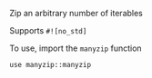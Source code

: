 Zip an arbitrary number of iterables

Supports `#![no_std]`

To use, import the `manyzip` function

```
use manyzip::manyzip
```
